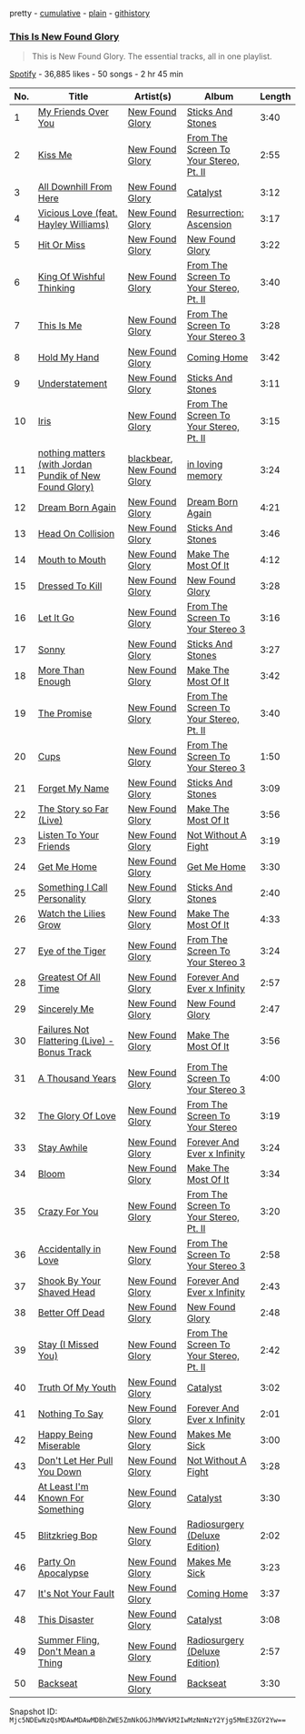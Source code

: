 pretty - [cumulative](/playlists/cumulative/37i9dQZF1DZ06evO2uxwRi.md) - [plain](/playlists/plain/37i9dQZF1DZ06evO2uxwRi) - [githistory](https://github.githistory.xyz/mackorone/spotify-playlist-archive/blob/main/playlists/plain/37i9dQZF1DZ06evO2uxwRi)

### [This Is New Found Glory](https://open.spotify.com/playlist/37i9dQZF1DZ06evO2uxwRi)

> This is New Found Glory\. The essential tracks, all in one playlist.

[Spotify](https://open.spotify.com/user/spotify) - 36,885 likes - 50 songs - 2 hr 45 min

| No. | Title | Artist(s) | Album | Length |
|---|---|---|---|---|
| 1 | [My Friends Over You](https://open.spotify.com/track/4pImG3RdbaGfanzQOTFgyr) | [New Found Glory](https://open.spotify.com/artist/4ghjRm4M2vChDfTUycx0Ce) | [Sticks And Stones](https://open.spotify.com/album/29rNv6X8yQsCMiIOqkHud8) | 3:40 |
| 2 | [Kiss Me](https://open.spotify.com/track/3Tm90zTQXKVR2q0KBXgC46) | [New Found Glory](https://open.spotify.com/artist/4ghjRm4M2vChDfTUycx0Ce) | [From The Screen To Your Stereo, Pt\. II](https://open.spotify.com/album/1LLHUxDRE2ocsNoPUaohzp) | 2:55 |
| 3 | [All Downhill From Here](https://open.spotify.com/track/5dpDrUG52yI3s1AQRlaypA) | [New Found Glory](https://open.spotify.com/artist/4ghjRm4M2vChDfTUycx0Ce) | [Catalyst](https://open.spotify.com/album/1Igrcji3zf5aC61saylDE1) | 3:12 |
| 4 | [Vicious Love \(feat\. Hayley Williams\)](https://open.spotify.com/track/2y8FLV6pZI3YH1GyiaRp35) | [New Found Glory](https://open.spotify.com/artist/4ghjRm4M2vChDfTUycx0Ce) | [Resurrection: Ascension](https://open.spotify.com/album/7cmMT5imIjUt7RGKpIc1uk) | 3:17 |
| 5 | [Hit Or Miss](https://open.spotify.com/track/2JGfAzStXQ1VEo6H4l6rSR) | [New Found Glory](https://open.spotify.com/artist/4ghjRm4M2vChDfTUycx0Ce) | [New Found Glory](https://open.spotify.com/album/4lrBF0IWC9wZiF6btB68ua) | 3:22 |
| 6 | [King Of Wishful Thinking](https://open.spotify.com/track/4hnNT1qx5OpLgdMVDochHI) | [New Found Glory](https://open.spotify.com/artist/4ghjRm4M2vChDfTUycx0Ce) | [From The Screen To Your Stereo, Pt\. II](https://open.spotify.com/album/1LLHUxDRE2ocsNoPUaohzp) | 3:40 |
| 7 | [This Is Me](https://open.spotify.com/track/0QA5n3Mwosk7p7rmnBpuAS) | [New Found Glory](https://open.spotify.com/artist/4ghjRm4M2vChDfTUycx0Ce) | [From The Screen To Your Stereo 3](https://open.spotify.com/album/5kXa75AebVa3cTR07N4fxv) | 3:28 |
| 8 | [Hold My Hand](https://open.spotify.com/track/0iWZd4aBNd3vNUF6crMiOp) | [New Found Glory](https://open.spotify.com/artist/4ghjRm4M2vChDfTUycx0Ce) | [Coming Home](https://open.spotify.com/album/1rRe0RrLHXpYhOSQeiGgGK) | 3:42 |
| 9 | [Understatement](https://open.spotify.com/track/4191ROqtYiS10furYDAv05) | [New Found Glory](https://open.spotify.com/artist/4ghjRm4M2vChDfTUycx0Ce) | [Sticks And Stones](https://open.spotify.com/album/29rNv6X8yQsCMiIOqkHud8) | 3:11 |
| 10 | [Iris](https://open.spotify.com/track/1GKdDBOZfhi29h8jEE94pM) | [New Found Glory](https://open.spotify.com/artist/4ghjRm4M2vChDfTUycx0Ce) | [From The Screen To Your Stereo, Pt\. II](https://open.spotify.com/album/1LLHUxDRE2ocsNoPUaohzp) | 3:15 |
| 11 | [nothing matters \(with Jordan Pundik of New Found Glory\)](https://open.spotify.com/track/3HNIIQ6yyYZ3b8zHGeGogf) | [blackbear](https://open.spotify.com/artist/2cFrymmkijnjDg9SS92EPM), [New Found Glory](https://open.spotify.com/artist/4ghjRm4M2vChDfTUycx0Ce) | [in loving memory](https://open.spotify.com/album/0ZvU2iSXtYxBeR9QzvHQau) | 3:24 |
| 12 | [Dream Born Again](https://open.spotify.com/track/3nTZKdlQJaKsMXmr6gGDeo) | [New Found Glory](https://open.spotify.com/artist/4ghjRm4M2vChDfTUycx0Ce) | [Dream Born Again](https://open.spotify.com/album/680aZyr4pHGgUGXvgGLwlG) | 4:21 |
| 13 | [Head On Collision](https://open.spotify.com/track/11edIhzFAjPEVbZ92LQKwT) | [New Found Glory](https://open.spotify.com/artist/4ghjRm4M2vChDfTUycx0Ce) | [Sticks And Stones](https://open.spotify.com/album/29rNv6X8yQsCMiIOqkHud8) | 3:46 |
| 14 | [Mouth to Mouth](https://open.spotify.com/track/65aqwAYrWYPVftgfV1xEz1) | [New Found Glory](https://open.spotify.com/artist/4ghjRm4M2vChDfTUycx0Ce) | [Make The Most Of It](https://open.spotify.com/album/6Dbr1h4wgGml15jhfBmXsA) | 4:12 |
| 15 | [Dressed To Kill](https://open.spotify.com/track/75JUFOP8s5yiOYcHmJjccP) | [New Found Glory](https://open.spotify.com/artist/4ghjRm4M2vChDfTUycx0Ce) | [New Found Glory](https://open.spotify.com/album/4lrBF0IWC9wZiF6btB68ua) | 3:28 |
| 16 | [Let It Go](https://open.spotify.com/track/5RRPVODLjU7eQmxOek8DHQ) | [New Found Glory](https://open.spotify.com/artist/4ghjRm4M2vChDfTUycx0Ce) | [From The Screen To Your Stereo 3](https://open.spotify.com/album/5kXa75AebVa3cTR07N4fxv) | 3:16 |
| 17 | [Sonny](https://open.spotify.com/track/4ZBmAdGxiCJ1V3r9kn9fKS) | [New Found Glory](https://open.spotify.com/artist/4ghjRm4M2vChDfTUycx0Ce) | [Sticks And Stones](https://open.spotify.com/album/29rNv6X8yQsCMiIOqkHud8) | 3:27 |
| 18 | [More Than Enough](https://open.spotify.com/track/6ZH9FOxVmrA0Cmmrszh0jx) | [New Found Glory](https://open.spotify.com/artist/4ghjRm4M2vChDfTUycx0Ce) | [Make The Most Of It](https://open.spotify.com/album/6Dbr1h4wgGml15jhfBmXsA) | 3:42 |
| 19 | [The Promise](https://open.spotify.com/track/6HxrsPy2Ch9RV17KVld9pa) | [New Found Glory](https://open.spotify.com/artist/4ghjRm4M2vChDfTUycx0Ce) | [From The Screen To Your Stereo, Pt\. II](https://open.spotify.com/album/1LLHUxDRE2ocsNoPUaohzp) | 3:40 |
| 20 | [Cups](https://open.spotify.com/track/4iG3bUKDg0F5bKPGpmHMEU) | [New Found Glory](https://open.spotify.com/artist/4ghjRm4M2vChDfTUycx0Ce) | [From The Screen To Your Stereo 3](https://open.spotify.com/album/5kXa75AebVa3cTR07N4fxv) | 1:50 |
| 21 | [Forget My Name](https://open.spotify.com/track/12sw03e7UF7H8gn5Eqt58N) | [New Found Glory](https://open.spotify.com/artist/4ghjRm4M2vChDfTUycx0Ce) | [Sticks And Stones](https://open.spotify.com/album/29rNv6X8yQsCMiIOqkHud8) | 3:09 |
| 22 | [The Story so Far \(Live\)](https://open.spotify.com/track/2hn1iHXcfZuYZSzG7SnVHe) | [New Found Glory](https://open.spotify.com/artist/4ghjRm4M2vChDfTUycx0Ce) | [Make The Most Of It](https://open.spotify.com/album/6Dbr1h4wgGml15jhfBmXsA) | 3:56 |
| 23 | [Listen To Your Friends](https://open.spotify.com/track/6WO21QtEl9GbQDx7vrpzWL) | [New Found Glory](https://open.spotify.com/artist/4ghjRm4M2vChDfTUycx0Ce) | [Not Without A Fight](https://open.spotify.com/album/5O2AXzJUf1lhZYHEwVBROO) | 3:19 |
| 24 | [Get Me Home](https://open.spotify.com/track/7dGXVpFugwNnH0GO5W7Fqd) | [New Found Glory](https://open.spotify.com/artist/4ghjRm4M2vChDfTUycx0Ce) | [Get Me Home](https://open.spotify.com/album/3IG4fRS5ULUtDo3zguUIXS) | 3:30 |
| 25 | [Something I Call Personality](https://open.spotify.com/track/3hr00EQjDABNtQ1XG0sZIW) | [New Found Glory](https://open.spotify.com/artist/4ghjRm4M2vChDfTUycx0Ce) | [Sticks And Stones](https://open.spotify.com/album/29rNv6X8yQsCMiIOqkHud8) | 2:40 |
| 26 | [Watch the Lilies Grow](https://open.spotify.com/track/4xEpc9SmK9cAlw0407Cxz9) | [New Found Glory](https://open.spotify.com/artist/4ghjRm4M2vChDfTUycx0Ce) | [Make The Most Of It](https://open.spotify.com/album/6Dbr1h4wgGml15jhfBmXsA) | 4:33 |
| 27 | [Eye of the Tiger](https://open.spotify.com/track/7zV1lZsCJZRh26TwAAz8uP) | [New Found Glory](https://open.spotify.com/artist/4ghjRm4M2vChDfTUycx0Ce) | [From The Screen To Your Stereo 3](https://open.spotify.com/album/5kXa75AebVa3cTR07N4fxv) | 3:24 |
| 28 | [Greatest Of All Time](https://open.spotify.com/track/4ZsgnD8CqWPF15nhT6HQED) | [New Found Glory](https://open.spotify.com/artist/4ghjRm4M2vChDfTUycx0Ce) | [Forever And Ever x Infinity](https://open.spotify.com/album/5P7G7Y2qqcPVf5Y9oknWyn) | 2:57 |
| 29 | [Sincerely Me](https://open.spotify.com/track/2r4ANDbGuwFVv5zTjJPrTZ) | [New Found Glory](https://open.spotify.com/artist/4ghjRm4M2vChDfTUycx0Ce) | [New Found Glory](https://open.spotify.com/album/4lrBF0IWC9wZiF6btB68ua) | 2:47 |
| 30 | [Failures Not Flattering \(Live\) \- Bonus Track](https://open.spotify.com/track/3L5veyfVPqIo6l3r3FpDgt) | [New Found Glory](https://open.spotify.com/artist/4ghjRm4M2vChDfTUycx0Ce) | [Make The Most Of It](https://open.spotify.com/album/6Dbr1h4wgGml15jhfBmXsA) | 3:56 |
| 31 | [A Thousand Years](https://open.spotify.com/track/5jikbiarPYHC9fc3lYrHfV) | [New Found Glory](https://open.spotify.com/artist/4ghjRm4M2vChDfTUycx0Ce) | [From The Screen To Your Stereo 3](https://open.spotify.com/album/5kXa75AebVa3cTR07N4fxv) | 4:00 |
| 32 | [The Glory Of Love](https://open.spotify.com/track/6cVhAh4c2tduGpxeWwBAY7) | [New Found Glory](https://open.spotify.com/artist/4ghjRm4M2vChDfTUycx0Ce) | [From The Screen To Your Stereo](https://open.spotify.com/album/6gLB4AXdU7VI21xsdRwhLl) | 3:19 |
| 33 | [Stay Awhile](https://open.spotify.com/track/4vkEb0zbUqi7n2n9ivvdhJ) | [New Found Glory](https://open.spotify.com/artist/4ghjRm4M2vChDfTUycx0Ce) | [Forever And Ever x Infinity](https://open.spotify.com/album/5P7G7Y2qqcPVf5Y9oknWyn) | 3:24 |
| 34 | [Bloom](https://open.spotify.com/track/2uOhz8xUdSnGWHbEnhKV3T) | [New Found Glory](https://open.spotify.com/artist/4ghjRm4M2vChDfTUycx0Ce) | [Make The Most Of It](https://open.spotify.com/album/6Dbr1h4wgGml15jhfBmXsA) | 3:34 |
| 35 | [Crazy For You](https://open.spotify.com/track/48WfbySqOU08wXUOqKpd5a) | [New Found Glory](https://open.spotify.com/artist/4ghjRm4M2vChDfTUycx0Ce) | [From The Screen To Your Stereo, Pt\. II](https://open.spotify.com/album/1LLHUxDRE2ocsNoPUaohzp) | 3:20 |
| 36 | [Accidentally in Love](https://open.spotify.com/track/6dF8V3HeiLd8X2I2BkxhUV) | [New Found Glory](https://open.spotify.com/artist/4ghjRm4M2vChDfTUycx0Ce) | [From The Screen To Your Stereo 3](https://open.spotify.com/album/5kXa75AebVa3cTR07N4fxv) | 2:58 |
| 37 | [Shook By Your Shaved Head](https://open.spotify.com/track/7dUQARW7C85mHp9SeF0mOY) | [New Found Glory](https://open.spotify.com/artist/4ghjRm4M2vChDfTUycx0Ce) | [Forever And Ever x Infinity](https://open.spotify.com/album/5P7G7Y2qqcPVf5Y9oknWyn) | 2:43 |
| 38 | [Better Off Dead](https://open.spotify.com/track/3D2ZhGxvaweSrZkFqoNblC) | [New Found Glory](https://open.spotify.com/artist/4ghjRm4M2vChDfTUycx0Ce) | [New Found Glory](https://open.spotify.com/album/4lrBF0IWC9wZiF6btB68ua) | 2:48 |
| 39 | [Stay \(I Missed You\)](https://open.spotify.com/track/14jDhyykJv5yVu84baSjkJ) | [New Found Glory](https://open.spotify.com/artist/4ghjRm4M2vChDfTUycx0Ce) | [From The Screen To Your Stereo, Pt\. II](https://open.spotify.com/album/1LLHUxDRE2ocsNoPUaohzp) | 2:42 |
| 40 | [Truth Of My Youth](https://open.spotify.com/track/7JHJCf7qCg1USvqvhIOVgW) | [New Found Glory](https://open.spotify.com/artist/4ghjRm4M2vChDfTUycx0Ce) | [Catalyst](https://open.spotify.com/album/1Igrcji3zf5aC61saylDE1) | 3:02 |
| 41 | [Nothing To Say](https://open.spotify.com/track/2pLu37xnqwG8j2oZg86O8M) | [New Found Glory](https://open.spotify.com/artist/4ghjRm4M2vChDfTUycx0Ce) | [Forever And Ever x Infinity](https://open.spotify.com/album/5P7G7Y2qqcPVf5Y9oknWyn) | 2:01 |
| 42 | [Happy Being Miserable](https://open.spotify.com/track/3ecBMN1YMtDvrRjIks6uAP) | [New Found Glory](https://open.spotify.com/artist/4ghjRm4M2vChDfTUycx0Ce) | [Makes Me Sick](https://open.spotify.com/album/2z9SJZVRMlOKDBtvQXwmhk) | 3:00 |
| 43 | [Don't Let Her Pull You Down](https://open.spotify.com/track/5ab6WsStT9zSlNZ9CSArje) | [New Found Glory](https://open.spotify.com/artist/4ghjRm4M2vChDfTUycx0Ce) | [Not Without A Fight](https://open.spotify.com/album/5O2AXzJUf1lhZYHEwVBROO) | 3:28 |
| 44 | [At Least I'm Known For Something](https://open.spotify.com/track/5Lp0UwCoIDhrWR4ZXVXiu6) | [New Found Glory](https://open.spotify.com/artist/4ghjRm4M2vChDfTUycx0Ce) | [Catalyst](https://open.spotify.com/album/1Igrcji3zf5aC61saylDE1) | 3:30 |
| 45 | [Blitzkrieg Bop](https://open.spotify.com/track/1Oh3Qebn8nkZa0jCvC1B6P) | [New Found Glory](https://open.spotify.com/artist/4ghjRm4M2vChDfTUycx0Ce) | [Radiosurgery \(Deluxe Edition\)](https://open.spotify.com/album/7KshkjWC3BH1zzc8xJdEpp) | 2:02 |
| 46 | [Party On Apocalypse](https://open.spotify.com/track/1lpNUHTrkICQO9vnEpH8g5) | [New Found Glory](https://open.spotify.com/artist/4ghjRm4M2vChDfTUycx0Ce) | [Makes Me Sick](https://open.spotify.com/album/2z9SJZVRMlOKDBtvQXwmhk) | 3:23 |
| 47 | [It's Not Your Fault](https://open.spotify.com/track/6mWaIL3wd4XtxBZlvams5f) | [New Found Glory](https://open.spotify.com/artist/4ghjRm4M2vChDfTUycx0Ce) | [Coming Home](https://open.spotify.com/album/1rRe0RrLHXpYhOSQeiGgGK) | 3:37 |
| 48 | [This Disaster](https://open.spotify.com/track/2VHAQ84pzRe11YdMUDZzMZ) | [New Found Glory](https://open.spotify.com/artist/4ghjRm4M2vChDfTUycx0Ce) | [Catalyst](https://open.spotify.com/album/1Igrcji3zf5aC61saylDE1) | 3:08 |
| 49 | [Summer Fling, Don't Mean a Thing](https://open.spotify.com/track/3SJ0UM1ZZQrFeuGYFKSqvq) | [New Found Glory](https://open.spotify.com/artist/4ghjRm4M2vChDfTUycx0Ce) | [Radiosurgery \(Deluxe Edition\)](https://open.spotify.com/album/7KshkjWC3BH1zzc8xJdEpp) | 2:57 |
| 50 | [Backseat](https://open.spotify.com/track/4lQcddTT0dqUgRsiFux4bK) | [New Found Glory](https://open.spotify.com/artist/4ghjRm4M2vChDfTUycx0Ce) | [Backseat](https://open.spotify.com/album/7wEu93qQCQX4PaTwka6jvW) | 3:30 |

Snapshot ID: `Mjc5NDEwNzQsMDAwMDAwMDBhZWE5ZmNkOGJhMWVkM2IwMzNmNzY2Yjg5MmE3ZGY2Yw==`
